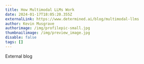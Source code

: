 ```yaml
---
title: How Multimodal LLMs Work
date: 2024-01-17T18:05:20.355Z
externalLink: https://www.determined.ai/blog/multimodal-llms
author: Kevin Musgrave
authorimage: /img/profilepic-small.jpg
thumbnailimage: /img/preview_image.jpg
disable: false
tags: []
---
```

E﻿xternal blog